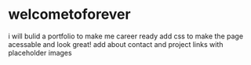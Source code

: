 # welcometoforever
i will bulid a portfolio to make me career ready
add css to make the page acessable and look great!
add about contact and project links with placeholder images

